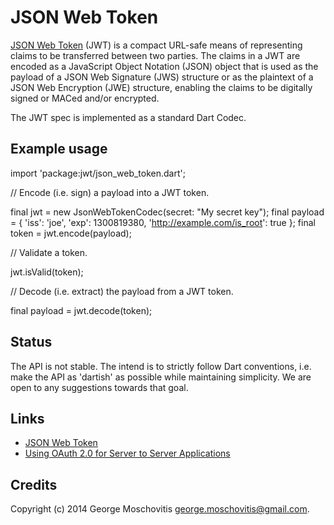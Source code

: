JSON Web Token
==============

[JSON Web Token](http://self-issued.info/docs/draft-ietf-oauth-json-web-token.html) 
(JWT) is a compact URL-safe means of representing claims to be 
transferred between two parties. The claims in a JWT are encoded as a 
JavaScript Object Notation (JSON) object that is used as the payload of a JSON 
Web Signature (JWS) structure or as the plaintext of a JSON Web Encryption 
(JWE) structure, enabling the claims to be digitally signed or MACed and/or 
encrypted.

The JWT spec is implemented as a standard Dart Codec.


Example usage
-------------

  import 'package:jwt/json_web_token.dart';
  
  // Encode (i.e. sign) a payload into a JWT token.
  
  final jwt = new JsonWebTokenCodec(secret: "My secret key");
  final payload = {
    'iss': 'joe',
    'exp': 1300819380,
    'http://example.com/is_root': true
  };
  final token = jwt.encode(payload);
  
  // Validate a token.
  
  jwt.isValid(token);
  
  // Decode (i.e. extract) the payload from a JWT token.
  
  final payload = jwt.decode(token);


Status
------

The API is not stable. The intend is to strictly follow Dart conventions, i.e.
make the API as 'dartish' as possible while maintaining simplicity. We are
open to any suggestions towards that goal.


Links
-----

* [JSON Web Token](http://self-issued.info/docs/draft-ietf-oauth-json-web-token.html)
* [Using OAuth 2.0 for Server to Server Applications](https://developers.google.com/accounts/docs/OAuth2ServiceAccount)


Credits
-------

Copyright (c) 2014 George Moschovitis <george.moschovitis@gmail.com>.